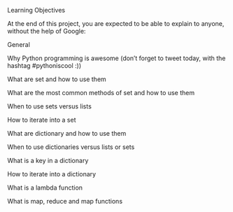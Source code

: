 Learning Objectives

At the end of this project, you are expected to be able to explain to anyone, without the help of Google:

General


Why Python programming is awesome (don’t forget to tweet today, with the hashtag #pythoniscool :))

What are set and how to use them

What are the most common methods of set and how to use them

When to use sets versus lists

How to iterate into a set

What are dictionary and how to use them

When to use dictionaries versus lists or sets

What is a key in a dictionary

How to iterate into a dictionary

What is a lambda function

What is map, reduce and map functions
